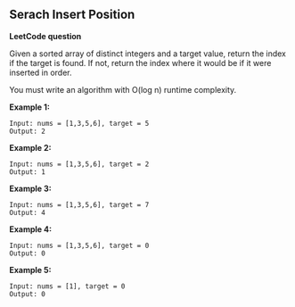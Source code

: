 ## Serach Insert Position

**LeetCode question**

Given a sorted array of distinct integers and a target value, return the index if the target is found. If not, return the index where it would be if it were inserted in order.

You must write an algorithm with O(log n) runtime complexity.

 

**Example 1:**
```
Input: nums = [1,3,5,6], target = 5
Output: 2
```
**Example 2:**
```
Input: nums = [1,3,5,6], target = 2
Output: 1
```
**Example 3:**

```
Input: nums = [1,3,5,6], target = 7
Output: 4
```
**Example 4:**

```
Input: nums = [1,3,5,6], target = 0
Output: 0
```

**Example 5:**
```
Input: nums = [1], target = 0
Output: 0
```

